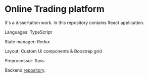 # Online Trading platform 

It's a dissertation work. In this repository contains React application.


Languages: TypeScript

State manager: Redux

Layout: Custom UI components & Boostrap grid

Preprocessor: Sass


Backend [repository](https://github.com/dissin101/webappserver).